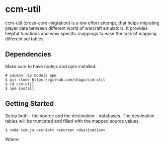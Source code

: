 # ccm-util
ccm-util (cross-core-migration) is a low effort attempt, that helps migrating player data between different world of warcraft emulators.
It provides helpful functions and wow specific mappings to ease the task of mapping different sql tables.

## Dependencies
Make sure to have nodejs and npm installed.

    # pacman -Sy nodejs npm
    $ git clone https://github.com/shagu/ccm-util
    $ cd ccm-util
    $ npm install

## Getting Started
Setup both - the source and the destination - databases. The destination tables
will be truncated and filled with the mapped source values.

    $ node ccm.js <script> <source> <destination>

Where <script> is one of the already available migration scripts.
This is the place where you probably have to write your own. Check the
existing ones and their source to understand how this works.

An example usage would be:

    $ node ccm.js cmangos-to-oregon-characters cmangos_chars characters

This example would migrate cmangos-tbc data from the `cmangos_chars` database into
the oregon characters database which is called `characters`.

If everything went fine, the output should look like this:

    $ node ccm.js cmangos-to-oregon-characters cmangos_chars characters
    Processing: character_action
    Processing: character_homebind
    Processing: character_inventory
    Processing: character_pet
    Adding "character_pet.abdata" to finalize queue
    Processing: character_queststatus
    Processing: character_reputation
    Processing: character_skills
    Processing: character_social
    Processing: character_spell
    Adding "character_spell.languages" to finalize queue
    Processing: character_spell_cooldown
    Processing: character_tutorial
    Processing: characters
    Adding "characters.data" to finalize queue
    Processing: guild
    Processing: guild_bank_item
    Processing: guild_bank_right
    Processing: guild_bank_tab
    Processing: guild_eventlog
    Processing: guild_member
    Processing: guild_rank
    Processing: item_instance
    Processing: item_loot
    Processing: item_text
    Processing: mail
    Processing: mail_items
    Processing: pet_aura
    Processing: pet_spell
    Processing: pet_spell_cooldown
    Finalizing: character_pet.abdata
    Finalizing: character_spell.languages
    Finalizing: characters.data
    $

## Scripts
Use the scripts at your own risk. They work on my machine but I can't guarantee they will work for you.
It's highly recommended to write your own ones or at least adapt the existing ones to your needs.

- **cmangos-to-oregon-characters**: *migrates the `characters` table from cmangos-tbc to oregon-core*
